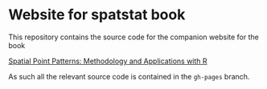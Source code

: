 # Website for spatstat book

This repository contains the source code for the companion website for the book

[Spatial Point Patterns: Methodology and Applications with R][1]

As such all the relevant source code is contained in the `gh-pages` branch.

[1]: https://www.crcpress.com/Spatial-Point-Patterns-Methodology-and-Applications-with-R/Baddeley-Rubak-Turner/9781482210200
"Book information and pre-order form at publisher's website"

